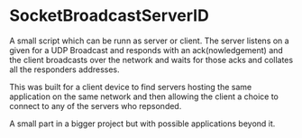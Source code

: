 # SocketBroadcastServerID
A small script which can be runn as server or client. The server listens on a given for a UDP Broadcast and responds with an ack(nowledgement) and the client broadcasts over the network and waits for those acks and collates all the responders addresses.


This was built for a client device to find servers hosting the same application on the same network and then allowing the client a choice to connect to any of the servers who repsonded.

A small part in a bigger project but with possible applications beyond it.
